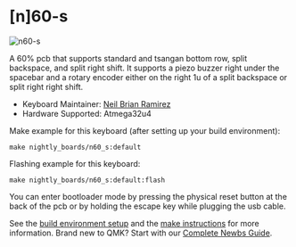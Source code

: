 # [n]60-s

![n60-s]([https://i.imgur.com/QN74bdJl.png)

A 60% pcb that supports standard and tsangan bottom row, split backspace, and split right shift. It supports a piezo buzzer right under the spacebar and a rotary encoder either on the right 1u of a split backspace or split right right shift.

* Keyboard Maintainer: [Neil Brian Ramirez](https://github.com/NightlyBoards)
* Hardware Supported: Atmega32u4

Make example for this keyboard (after setting up your build environment):

    make nightly_boards/n60_s:default
	
Flashing example for this keyboard:

    make nightly_boards/n60_s:default:flash

You can enter bootloader mode by pressing the physical reset button at the back of the pcb or by holding the escape key while plugging the usb cable.

See the [build environment setup](https://docs.qmk.fm/#/getting_started_build_tools) and the [make instructions](https://docs.qmk.fm/#/getting_started_make_guide) for more information. Brand new to QMK? Start with our [Complete Newbs Guide](https://docs.qmk.fm/#/newbs).
